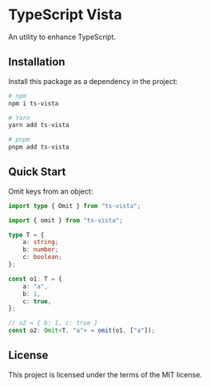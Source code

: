 # TypeScript Vista

An utility to enhance TypeScript.

## Installation

Install this package as a dependency in the project:

```sh
# npm
npm i ts-vista

# Yarn
yarn add ts-vista

# pnpm
pnpm add ts-vista
```

## Quick Start

Omit keys from an object:

```ts
import type { Omit } from "ts-vista";

import { omit } from "ts-vista";

type T = {
    a: string;
    b: number;
    c: boolean;
};

const o1: T = {
    a: "a",
    b: 1,
    c: true,
};

// o2 = { b: 1, c: true }
const o2: Omit<T, "a"> = omit(o1, ["a"]);
```

## License

This project is licensed under the terms of the MIT license.
